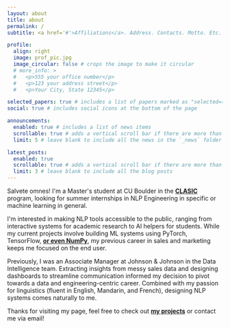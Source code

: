 ```yaml
---
layout: about
title: about
permalink: /
subtitle: <a href='#'>Affiliations</a>. Address. Contacts. Motto. Etc.

profile:
  align: right
  image: prof_pic.jpg
  image_circular: false # crops the image to make it circular
  # more_info: >
  #   <p>555 your office number</p>
  #   <p>123 your address street</p>
  #   <p>Your City, State 12345</p>

selected_papers: true # includes a list of papers marked as "selected={true}"
social: true # includes social icons at the bottom of the page

announcements:
  enabled: true # includes a list of news items
  scrollable: true # adds a vertical scroll bar if there are more than 3 news items
  limit: 5 # leave blank to include all the news in the `_news` folder

latest_posts:
  enabled: true
  scrollable: true # adds a vertical scroll bar if there are more than 3 new posts items
  limit: 3 # leave blank to include all the blog posts
---
```


Salvete omnes! I'm a Master's student at CU Boulder in the <strong>[CLASIC](https://www.colorado.edu/linguistics/graduate-program/computational-linguistics-clasic-masters-degree)</strong> program, looking for summer internships in NLP Engineering in specific or machine learning in general.

I'm interested in making NLP tools accessible to the public, ranging from interactive systems for academic research to AI helpers for students. While my current projects involve building ML systems using PyTorch, TensorFlow, <strong>[or even NumPy](/projects/cnn)</strong>, my previous career in sales and marketing keeps me focused on the end user.

Previously, I was an Associate Manager at Johnson & Johnson in the Data Intelligence team. Extracting insights from messy sales data and designing dashboards to streamline communication informed my decision to pivot towards a data and engineering-centric career. Combined with my passion for linguistics (fluent in English, Mandarin, and French), designing NLP systems comes naturally to me.

Thanks for visiting my page, feel free to check out <strong>[my projects](/projects/)</strong> or contact me via email!
